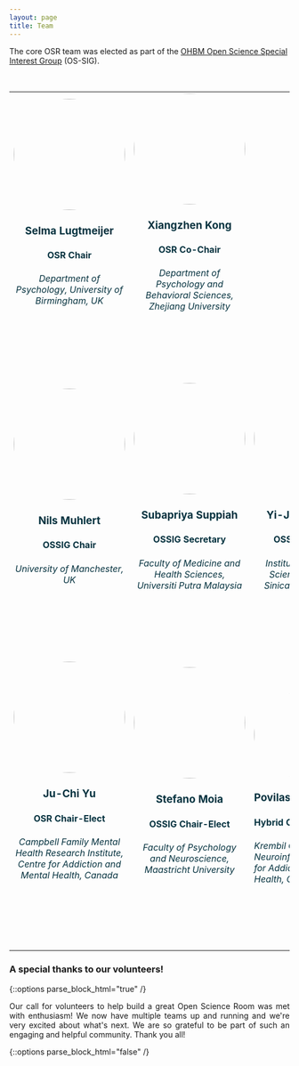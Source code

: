 ```yaml
---
layout: page
title: Team
---
```


The core OSR team was elected as part of the [OHBM Open Science Special Interest Group](https://ossig.netlify.app/#OSSIG_team) (OS-SIG).


<br>

<table class="people">
    <tr class="people">
        <td class="people">
            <!--<a style="display:block; color:#05323F" href="../team_priya_suppiah">-->
            <a style="display:block; color:#05323F" >
                <aside>
                    <header>
                        <img src="../img/team/selma_lugtmeijer1.jpg" style="height:200px; border-radius:50%;">
                        <h3>Selma Lugtmeijer</h3>
                        <h4>OSR Chair</h4>
                        <h6>Department of Psychology, University of Birmingham, UK</h6>
                        <h4>
                        <a target="_blank" href="https://twitter.com/LugtmeijerSelma"><i class="fa fa-twitter fa-2x" style="position: relative; top: 0px;text-indent:0px;  vertical-align: middle; margin-left:4px; margin-right:4px;"></i></a>
                        </h4>
                        <br>
                    </header>
                </aside>
            </a>
        </td>
        <td class="people">
            <a style="display:block; color:#05323F">
            <aside>
            <header>
                <header>
                <img src="../img/team/xiangzhen_kong1.jpg" style="height:200px; border-radius:50%;">
                <h3>Xiangzhen Kong</h3>
                <h4>OSR Co-Chair</h4>
                <h6> Department of Psychology and Behavioral Sciences, Zhejiang University</h6>
                <h4>
                <a target="_blank" href="https://twitter.com/xiangzhenkong"><i class="fa fa-twitter fa-2x" style="position: relative; top: 0px;text-indent:0px;  vertical-align: middle; margin-left:4px; margin-right:4px;"></i></a>
                </h4>
                <br>
            </header>
            </aside>
            </a>
        </td>
    </tr>
    <tr class="people">
        <td class="people">
            <a style="display:block; color:#05323F" >
            <aside>
            <header>
                <img src="../img/team/nils_muhlert1.jpg" style="height:200px; border-radius:50%;">
                <h3>Nils Muhlert</h3>
                <h4>OSSIG Chair</h4>
                <h6>University of Manchester, UK</h6>
                <h4>                 
                <a target="_blank" href="https://twitter.com/nilsmuhlert"><i class="fa fa-twitter fa-2x" style="position: relative; top: 0px;text-indent:0px;  vertical-align: middle; margin-left:4px; margin-right:4px;"></i></a>
                <a target="_blank" href="https://github.com/nmuhlert"><i class="fa fa-github fa-2x" style="position: relative; top: 0px; text-indent:0px; vertical-align: middle; margin-left:4px; margin-right:4px;"></i></a>
                </h4>
                <br>
            </header>
            </aside>
            </a>
        </td>
        <td class="people">
            <a style="display:block; color:#05323F" >
            <aside>
            <header>
                <img src="../img/team/subapriya_suppiah.jpg" style="height:200px; border-radius:50%;">
                <h3>Subapriya Suppiah</h3>
                <h4>OSSIG Secretary</h4>
                <h6>Faculty of Medicine and Health Sciences, Universiti Putra Malaysia</h6>
                <h4>
                <a target="_blank" href="https://twitter.com/SubapriyaSuppi1"><i class="fa fa-twitter fa-2x" style="position: relative; top: 0px;text-indent:0px;  vertical-align: middle; margin-left:4px; margin-right:4px;"></i></a>
                 <a target="_blank" href="https://github.com/Drpriyasiva"><i class="fa fa-github fa-2x" style="position: relative; top: 0px; text-indent:0px; vertical-align: middle; margin-left:4px; margin-right:4px;"></i></a>
                </h4>
                <br>
            </header>
            </aside>
            </a>
        </td>
        <td class="people">
            <a style="display:block; color:#05323F" >
            <aside>
            <header>
                <img src="../img/team/yiju_lee1.jpg" style="height:200px; border-radius:50%;">
                <h3>Yi-Ju Lee (Jean)</h3>
                <h4>OSSIG Treasurer</h4>
                <h6>Institute of Statistical Science, Academia Sinica, Taipei, Taiwan</h6>
                <h4>
                <a target="_blank" href="https://twitter.com/jean890203"><i class="fa fa-twitter fa-2x" style="position: relative; top: 0px;text-indent:0px;  vertical-align: middle; margin-left:4px; margin-right:4px;"></i></a>
                <a target="_blank" href="https://github.com/jean890203"><i class="fa fa-github fa-2x" style="position: relative; top: 0px; text-indent:0px; vertical-align: middle; margin-left:4px; margin-right:4px;"></i></a>
                </h4>
                <br>
            </header>
            </aside>
            </a>
        </td>
    </tr>
    <tr>
        <td class="people">
            <a style="display:block; color:#05323F" >
            <aside>
            <header>
                <img src="../img/team/ju-chi_yu1.jpg" style="height:200px; border-radius:50%;">
                <h3>Ju-Chi Yu</h3>
                <h4>OSR Chair-Elect</h4>
                <h6>Campbell Family Mental Health Research Institute, Centre for Addiction and Mental Health, Canada</h6>
                <h4>
                <a target="_blank" href="https://twitter.com/juchiyu"><i class="fa fa-twitter fa-2x" style="position: relative; top: 0px;text-indent:0px;  vertical-align: middle; margin-left:4px; margin-right:4px;"></i></a>
                <a target="_blank" href="https://github.com/juchiyu"><i class="fa fa-github fa-2x" style="position: relative; top: 0px; text-indent:0px; vertical-align: middle; margin-left:4px; margin-right:4px;"></i></a>
                </h4>
                <br>
            </header>
            </aside>
            </a>
        </td>
        <td class="people">
            <a style="display:block; color:#05323F" >
            <aside>
            <header>
                <img src="../img/team/stefano_moia1.jpg" style="height:200px; border-radius:50%;">
                <h3>Stefano Moia</h3>
                <h4>OSSIG Chair-Elect</h4>
                <h6>Faculty of Psychology and Neuroscience, Maastricht University</h6>
                <h4>
                <a target="_blank" href="https://twitter.com/SteMoia"><i class="fa fa-twitter fa-2x" style="position: relative; top: 0px;text-indent:0px;  vertical-align: middle; margin-left:4px; margin-right:4px;"></i></a>
                <a target="_blank" href="https://github.com/smoia"><i class="fa fa-github fa-2x" style="position: relative; top: 0px; text-indent:0px; vertical-align: middle; margin-left:4px; margin-right:4px;"></i></a>
                </h4>
                <br>
            </header>
            </aside>
            </a>
        </td>
        <td class="people">
            <a style="display:block; color:#05323F" >
            <aside>
                <img src="../img/team/povilas_karvelis1.jpg" style="height:150px; border-radius:50%;">
                <h3>Povilas Karvelis</h3>
                <h4>Hybrid Chair-Elect</h4>
                <h6>Krembil Centre for Neuroinformatics, Centre for Addiction and Mental Health, Canada</h6>
                <h4>
                <a target="_blank" href="https://twitter.com/KarvelisPovilas"><i class="fa fa-twitter fa-2x" style="position: relative; top: 0px;text-indent:0px;  vertical-align: middle; margin-left:4px; margin-right:4px;"></i></a>
                <a target="_blank" href="https://github.com/frank-pk"><i class="fa fa-github fa-2x" style="position: relative; top: 0px; text-indent:0px; vertical-align: middle; margin-left:4px; margin-right:4px;"></i></a>
                </h4>
                <br>
            </header>
            </aside>
            </a>
        </td>
    </tr>
</table>

### A special thanks to our volunteers!

{::options parse_block_html="true" /}

<p align="justify">
Our call for volunteers to help build a great Open Science Room was met with enthusiasm! We now have multiple teams up and running and we're very excited about what's next. We are so grateful to be part of such an engaging and helpful community. Thank you all!
</p>

{::options parse_block_html="false" /}